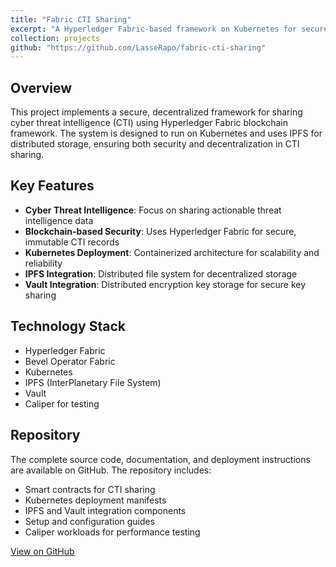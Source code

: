 ```yaml
---
title: "Fabric CTI Sharing"
excerpt: "A Hyperledger Fabric-based framework on Kubernetes for secure, decentralized sharing of cyber threat intelligence (CTI), with IPFS-based distributed storage. <br/><img src='/images/fctis.png'>"
collection: projects
github: "https://github.com/LasseRapo/fabric-cti-sharing"
---
```


## Overview

This project implements a secure, decentralized framework for sharing cyber threat intelligence (CTI) using Hyperledger Fabric blockchain framework. The system is designed to run on Kubernetes and uses IPFS for distributed storage, ensuring both security and decentralization in CTI sharing.

## Key Features

- **Cyber Threat Intelligence**: Focus on sharing actionable threat intelligence data
- **Blockchain-based Security**: Uses Hyperledger Fabric for secure, immutable CTI records
- **Kubernetes Deployment**: Containerized architecture for scalability and reliability
- **IPFS Integration**: Distributed file system for decentralized storage
- **Vault Integration**: Distributed encryption key storage for secure key sharing

## Technology Stack

- Hyperledger Fabric
- Bevel Operator Fabric
- Kubernetes
- IPFS (InterPlanetary File System)
- Vault
- Caliper for testing

## Repository

The complete source code, documentation, and deployment instructions are available on GitHub. The repository includes:

- Smart contracts for CTI sharing
- Kubernetes deployment manifests
- IPFS and Vault integration components
- Setup and configuration guides
- Caliper workloads for performance testing

[View on GitHub](https://github.com/LasseRapo/fabric-cti-sharing)
